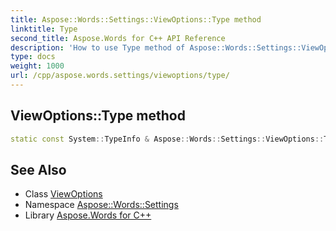 ```yaml
---
title: Aspose::Words::Settings::ViewOptions::Type method
linktitle: Type
second_title: Aspose.Words for C++ API Reference
description: 'How to use Type method of Aspose::Words::Settings::ViewOptions class in C++.'
type: docs
weight: 1000
url: /cpp/aspose.words.settings/viewoptions/type/
---
```

## ViewOptions::Type method




```cpp
static const System::TypeInfo & Aspose::Words::Settings::ViewOptions::Type()
```

## See Also

* Class [ViewOptions](../)
* Namespace [Aspose::Words::Settings](../../)
* Library [Aspose.Words for C++](../../../)
